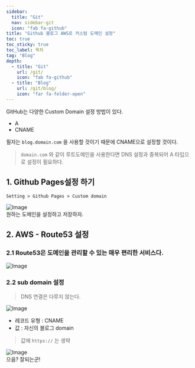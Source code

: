 ```yaml
---
sidebar:
  title: "Git"
  nav: sidebar-git
  icon: "fab fa-github"
title: "Github 블로그 AWS로 커스텀 도메인 설정"
toc: true
toc_sticky: true
toc_label: 목차
tag: "Blog"
depth:
  - title: "Git"
    url: /git/
    icon: "fab fa-github"
  - title: "Blog"
    url: /git/blog/
    icon: "far fa-folder-open"
---
```

GitHub는 다양한 Custom Domain 설정 방법이 있다.
* A
* CNAME

필자는 `blog.domain.com` 을 사용할 것이기 때문에 CNAME으로 설정할 것이다.  
> `domain.com` 와 같이 루트도메인을 사용한다면 DNS 설정과 중복되어 A 타입으로 설정이 필요하다.  


## 1. Github Pages설정 하기
```
Setting > Github Pages > Custom domain
```
![Image](https://drive.google.com/uc?export=view&id=16zZZQ-oJWikqH_CfAu2PCyXBEk2MJ0To)  
원하는 도메인을 설정하고 저장하자.

## 2. AWS - Route53 설정
### 2.1 Route53은 도메인을 관리할 수 있는 매우 편리한 서비스다.
![Image](https://drive.google.com/uc?export=view&id=1kL9bnkmkPciKsw64nZIJRbCC02DghS81)  

### 2.2 sub domain 설정
> DNS 연결은 다루지 않는다. 

![Image](https://drive.google.com/uc?export=view&id=1hkbSwyEQADs_C7zmMSkfEc3uz1e8qWK-)  
* 레코드 유형 : CNAME
* 값 : 자신의 블로그 domain
> 값에 `https://` 는 생략


![Image](https://drive.google.com/uc?export=view&id=1Z_E3YkOpMw6TljRHwTVSgWkslFf6e8xs)  
으음? 잘되는군!
